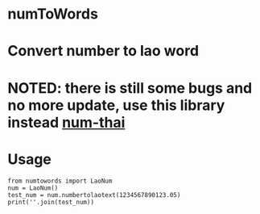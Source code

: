 # numToWords
# Convert number to lao word

# NOTED: there is still some bugs and no more update, use this library instead [num-thai](https://github.com/lanuxos/num-thai)

# Usage

```
from numtowords import LaoNum
num = LaoNum()
test_num = num.numbertolaotext(1234567890123.05)
print(''.join(test_num))
```
